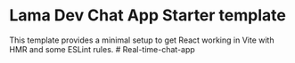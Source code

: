# Lama Dev Chat App Starter template

This template provides a minimal setup to get React working in Vite with HMR and some ESLint rules.
#   R e a l - t i m e - c h a t - a p p  
 